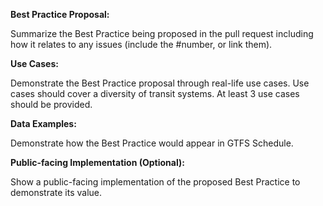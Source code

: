 **Best Practice Proposal:**

Summarize the Best Practice being proposed in the pull request including how it relates to any issues (include the #number, or link them).

**Use Cases:** 

Demonstrate the Best Practice proposal through real-life use cases. Use cases should cover a diversity of transit systems. At least 3 use cases should be provided.

**Data Examples:**

Demonstrate how the Best Practice would appear in GTFS Schedule.

**Public-facing Implementation (Optional):**

Show a public-facing implementation of the proposed Best Practice to demonstrate its value.
